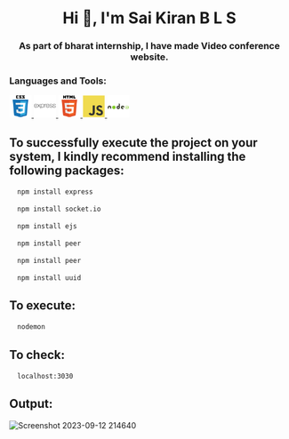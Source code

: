 <h1 align="center">Hi 👋, I'm Sai Kiran B L S</h1>
<h3 align="center">As part of bharat internship, I have made Video conference website.</h3>

<p align="left">
</p>

<h3 align="left">Languages and Tools:</h3>
<p align="left"> <a href="https://www.w3schools.com/css/" target="_blank" rel="noreferrer"> <img src="https://raw.githubusercontent.com/devicons/devicon/master/icons/css3/css3-original-wordmark.svg" alt="css3" width="40" height="40"/> </a> <a href="https://expressjs.com" target="_blank" rel="noreferrer"> <img src="https://raw.githubusercontent.com/devicons/devicon/master/icons/express/express-original-wordmark.svg" alt="express" width="40" height="40"/> </a> <a href="https://www.w3.org/html/" target="_blank" rel="noreferrer"> <img src="https://raw.githubusercontent.com/devicons/devicon/master/icons/html5/html5-original-wordmark.svg" alt="html5" width="40" height="40"/> </a> <a href="https://developer.mozilla.org/en-US/docs/Web/JavaScript" target="_blank" rel="noreferrer"> <img src="https://raw.githubusercontent.com/devicons/devicon/master/icons/javascript/javascript-original.svg" alt="javascript" width="40" height="40"/> </a> <a href="https://nodejs.org" target="_blank" rel="noreferrer"> <img src="https://raw.githubusercontent.com/devicons/devicon/master/icons/nodejs/nodejs-original-wordmark.svg" alt="nodejs" width="40" height="40"/> </a> </p>
 <h2>To successfully execute the project on your system, I kindly recommend installing the following packages:</h2>
 
```bash
  npm install express
```

```bash
  npm install socket.io
```

```bash
  npm install ejs
```

```bash
  npm install peer
```

```bash
  npm install peer 
```

```bash
  npm install uuid
```

 <h2>To execute:</h2>
 
```bash
  nodemon
```
 <h2>To check:</h2>

```bash
  localhost:3030
```

<h2>Output:</h2>
<img width="960" alt="Screenshot 2023-09-12 214640" src="https://github.com/Bayyana-kiran/bharat_intern_task_3/assets/99533113/af2204e0-9c46-4933-b895-6a29b4658765">

